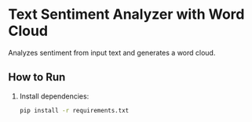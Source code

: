 # Text Sentiment Analyzer with Word Cloud

Analyzes sentiment from input text and generates a word cloud.

## How to Run
1. Install dependencies:
   ```bash
   pip install -r requirements.txt